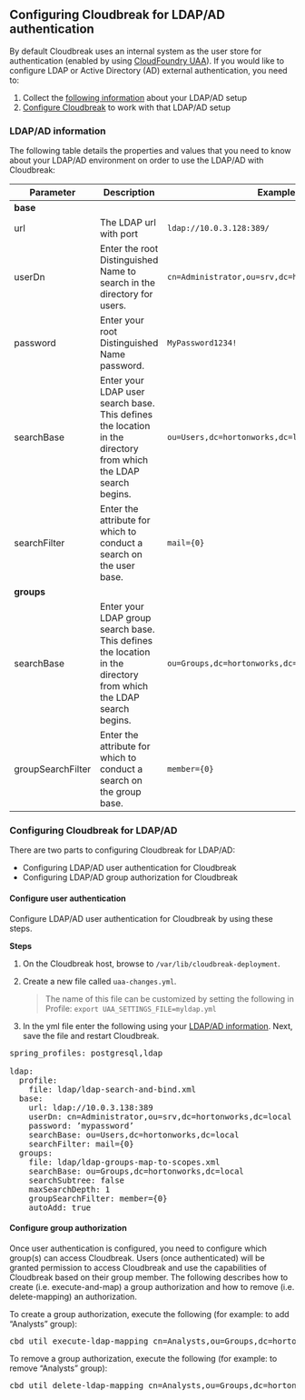 ## Configuring Cloudbreak for LDAP/AD authentication    

By default Cloudbreak uses an internal system as the user store for authentication (enabled by using [CloudFoundry UAA](https://github.com/cloudfoundry/uaa )). If you would like to configure LDAP or Active Directory (AD) external authentication, you need to:  

1. Collect the [following information](#ldapad-information) about your LDAP/AD setup    
2. [Configure Cloudbreak](#configuring-cloudbreak-for-ldapad) to work with that LDAP/AD setup


### LDAP/AD information 

The following table details the properties and values that you need to know about your LDAP/AD environment on order to use the LDAP/AD with Cloudbreak: 

| Parameter | Description | Example |
|---|---|---|
| **base** |
| url | The LDAP url with port | `ldap://10.0.3.128:389/` | 
| userDn | Enter the root Distinguished Name to search in the directory for users. | `cn=Administrator,ou=srv,dc=hortonworks,dc=local` |
| password | Enter your root Distinguished Name password. |  `MyPassword1234!`|
| searchBase | Enter your LDAP user search base. This defines the location in the directory from which the LDAP search begins. | `ou=Users,dc=hortonworks,dc=local` |
| searchFilter | Enter the attribute for which to conduct a search on the user base. | `mail={0}` |
| **groups** |
| searchBase | Enter your LDAP group search base. This defines the location in the directory from which the LDAP search begins. | `ou=Groups,dc=hortonworks,dc=local` |
| groupSearchFilter| Enter the attribute for which to conduct a search on the group base. | `member={0}` |

### Configuring Cloudbreak for LDAP/AD

There are two parts to configuring Cloudbreak for LDAP/AD:

* Configuring LDAP/AD user authentication for Cloudbreak  
* Configuring LDAP/AD group authorization for Cloudbreak  

#### Configure user authentication

Configure LDAP/AD user authentication for Cloudbreak by using these steps. 

**Steps** 

1. On the Cloudbreak host, browse to `/var/lib/cloudbreak-deployment`.  
2. Create a new file called `uaa-changes.yml`. 

    > The name of this file can be customized by setting the following in Profile: `export UAA_SETTINGS_FILE=myldap.yml`
    
3. In the yml file enter the following using your [LDAP/AD information](#ldapad-information). Next, save the file and restart Cloudbreak.  

<pre>spring_profiles: postgresql,ldap

ldap:
  profile:
    file: ldap/ldap-search-and-bind.xml
  base:
    url: ldap://10.0.3.138:389
    userDn: cn=Administrator,ou=srv,dc=hortonworks,dc=local
    password: ’mypassword’
    searchBase: ou=Users,dc=hortonworks,dc=local
    searchFilter: mail={0}
  groups:
    file: ldap/ldap-groups-map-to-scopes.xml
    searchBase: ou=Groups,dc=hortonworks,dc=local
    searchSubtree: false
    maxSearchDepth: 1
    groupSearchFilter: member={0}
    autoAdd: true
</pre>



#### Configure group authorization 

Once user authentication is configured, you need to configure which group(s) can access Cloudbreak. Users (once authenticated) will be granted permission to access Cloudbreak and use the capabilities of Cloudbreak based on their group member. The following describes how to create (i.e. execute-and-map) a group authorization and how to remove (i.e. delete-mapping) an authorization. 

To create a group authorization, execute the following (for example: to add “Analysts” group):
 
<pre>cbd util execute-ldap-mapping cn=Analysts,ou=Groups,dc=hortonworks,dc=local</pre>

To remove a group authorization, execute the following (for example: to remove “Analysts” group):

<pre>cbd util delete-ldap-mapping cn=Analysts,ou=Groups,dc=hortonworks,dc=local</pre>
